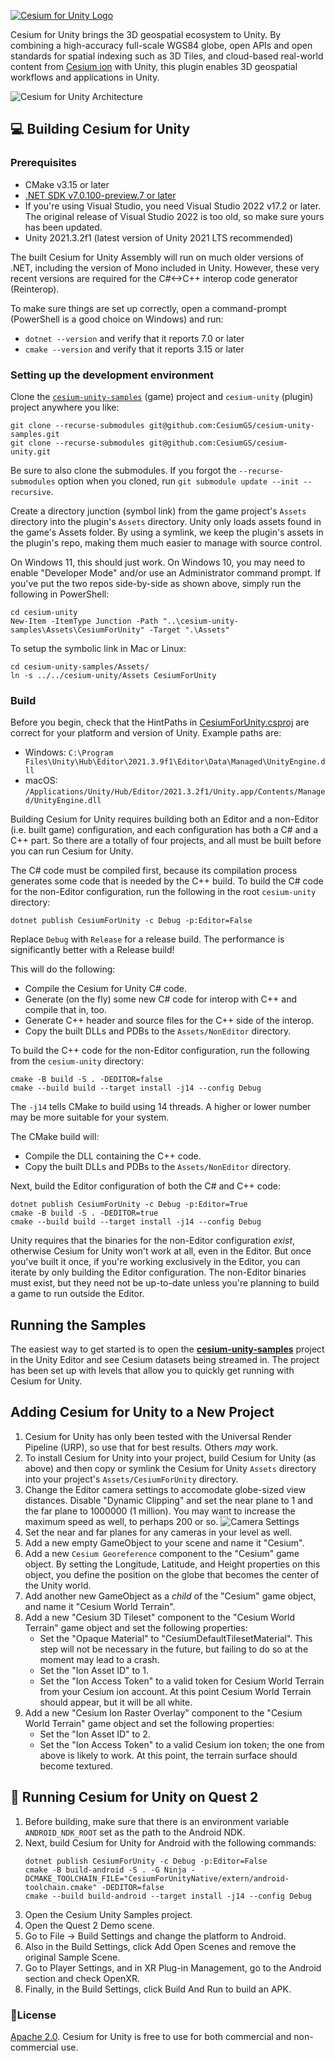 [![Cesium for Unity Logo](Documentation/images/Cesium_for_Unity-Logo-WhiteBGH.jpg)](https://cesium.com/)

Cesium for Unity brings the 3D geospatial ecosystem to Unity. By combining a high-accuracy full-scale WGS84 globe, open APIs and open standards for spatial indexing such as 3D Tiles, and cloud-based real-world content from [Cesium ion](https://cesium.com/cesium-ion) with Unity, this plugin enables 3D geospatial workflows and applications in Unity.

![Cesium for Unity Architecture](Documentation/images/Cesium_for_Unity_Architecture.jpg)

## :computer: Building Cesium for Unity

### Prerequisites

* CMake v3.15 or later
* [.NET SDK v7.0.100-preview.7 or later](https://dotnet.microsoft.com/en-us/download/dotnet/7.0)
* If you're using Visual Studio, you need Visual Studio 2022 v17.2 or later. The original release of Visual Studio 2022 is too old, so make sure yours has been updated.
* Unity 2021.3.2f1 (latest version of Unity 2021 LTS recommended)

The built Cesium for Unity Assembly will run on much older versions of .NET, including the version of Mono included in Unity. However, these very recent versions are required for the C#<->C++ interop code generator (Reinterop).

To make sure things are set up correctly, open a command-prompt (PowerShell is a good choice on Windows) and run:

* `dotnet --version` and verify that it reports 7.0 or later
* `cmake --version` and verify that it reports 3.15 or later

### Setting up the development environment

Clone the [`cesium-unity-samples`](https://github.com/CesiumGS/cesium-unity-samples) (game) project and `cesium-unity` (plugin) project anywhere you like:

```
git clone --recurse-submodules git@github.com:CesiumGS/cesium-unity-samples.git
git clone --recurse-submodules git@github.com:CesiumGS/cesium-unity.git
```

Be sure to also clone the submodules. If you forgot the `--recurse-submodules` option when you cloned, run `git submodule update --init --recursive`.

Create a directory junction (symbol link) from the game project's `Assets` directory into the plugin's `Assets` directory. Unity only loads assets found in the game's Assets folder. By using a symlink, we keep the plugin's assets in the plugin's repo, making them much easier to manage with source control.

On Windows 11, this should just work. On Windows 10, you may need to enable "Developer Mode" and/or use an Administrator command prompt. If you've put the two repos side-by-side as shown above, simply run the following in PowerShell:

```
cd cesium-unity
New-Item -ItemType Junction -Path "..\cesium-unity-samples\Assets\CesiumForUnity" -Target ".\Assets"
```

To setup the symbolic link in Mac or Linux:

```
cd cesium-unity-samples/Assets/
ln -s ../../cesium-unity/Assets CesiumForUnity
```

### Build

Before you begin, check that the HintPaths in [CesiumForUnity.csproj](CesiumForUnity/CesiumForUnity.csproj) are correct for your platform and version of Unity. Example paths are:

* Windows: `C:\Program Files\Unity\Hub\Editor\2021.3.9f1\Editor\Data\Managed\UnityEngine.dll`
* macOS: `/Applications/Unity/Hub/Editor/2021.3.2f1/Unity.app/Contents/Managed/UnityEngine.dll`

Building Cesium for Unity requires building both an Editor and a non-Editor (i.e. built game) configuration, and each configuration has both a C# and a C++ part. So there are a totally of four projects, and all must be built before you can run Cesium for Unity.

The C# code must be compiled first, because its compilation process generates some code that is needed by the C++ build. To build the C# code for the non-Editor configuration, run the following in the root `cesium-unity` directory:

```
dotnet publish CesiumForUnity -c Debug -p:Editor=False
```

Replace `Debug` with `Release` for a release build. The performance is significantly better with a Release build!

This will do the following:

* Compile the Cesium for Unity C# code.
* Generate (on the fly) some new C# code for interop with C++ and compile that in, too.
* Generate C++ header and source files for the C++ side of the interop.
* Copy the built DLLs and PDBs to the `Assets/NonEditor` directory.

To build the C++ code for the non-Editor configuration, run the following from the `cesium-unity` directory:

```
cmake -B build -S . -DEDITOR=false
cmake --build build --target install -j14 --config Debug
```

The `-j14` tells CMake to build using 14 threads. A higher or lower number may be more suitable for your system.

The CMake build will:

* Compile the DLL containing the C++ code.
* Copy the built DLLs and PDBs to the `Assets/NonEditor` directory.

Next, build the Editor configuration of both the C# and C++ code:

```
dotnet publish CesiumForUnity -c Debug -p:Editor=True
cmake -B build -S . -DEDITOR=true
cmake --build build --target install -j14 --config Debug
```

Unity requires that the binaries for the non-Editor configuration _exist_, otherwise Cesium for Unity won't work at all, even in the Editor. But once you've built it once, if you're working exclusively in the Editor, you can iterate by only building the Editor configuration. The non-Editor binaries must exist, but they need not be up-to-date unless you're planning to build a game to run outside the Editor.

## Running the Samples

The easiest way to get started is to open the [**cesium-unity-samples**](https://github.com/CesiumGS/cesium-unity-samples) project in the Unity Editor and see Cesium datasets being streamed in. The project has been set up with levels that allow you to quickly get running with Cesium for Unity.

## Adding Cesium for Unity to a New Project

1. Cesium for Unity has only been tested with the Universal Render Pipeline (URP), so use that for best results. Others _may_ work.
2. To install Cesium for Unity into your project, build Cesium for Unity (as above) and then copy or symlink the Cesium for Unity `Assets` directory into your project's `Assets/CesiumForUnity` directory.
3. Change the Editor camera settings to accomodate globe-sized view distances. Disable "Dynamic Clipping" and set the near plane to 1 and the far plane to 1000000 (1 million). You may want to increase the maximum speed as well, to perhaps 200 or so.
    ![Camera Settings](Documentation/images/CameraSettings.png)
4. Set the near and far planes for any cameras in your level as well.
5. Add a new empty GameObject to your scene and name it "Cesium".
6. Add a new `Cesium Georeference` component to the "Cesium" game object. By setting the Longitude, Latitude, and Height properties on this object, you define the position on the globe that becomes the center of the Unity world.
7. Add another new GameObject as a _child_ of the "Cesium" game object, and name it "Cesium World Terrain".
8. Add a new "Cesium 3D Tileset" component to the "Cesium World Terrain" game object and set the following properties:
    * Set the "Opaque Material" to "CesiumDefaultTilesetMaterial". This step will not be necessary in the future, but failing to do so at the moment may lead to a crash.
    * Set the "Ion Asset ID" to 1.
    * Set the "Ion Access Token" to a valid token for Cesium World Terrain from your Cesium ion account. At this point Cesium World Terrain should appear, but it will be all white.
9. Add a new "Cesium Ion Raster Overlay" component to the "Cesium World Terrain" game object and set the following properties:
    * Set the "Ion Asset ID" to 2.
    * Set the "Ion Access Token" to a valid Cesium ion token; the one from above is likely to work. At this point, the terrain surface should become textured.

## :goggles: Running Cesium for Unity on Quest 2

1. Before building, make sure that there is an environment variable `ANDROID_NDK_ROOT` set as the path to the Android NDK.
2. Next, build Cesium for Unity for Android with the following commands:
    ```
    dotnet publish CesiumForUnity -c Debug -p:Editor=False
    cmake -B build-android -S . -G Ninja -DCMAKE_TOOLCHAIN_FILE="CesiumForUnityNative/extern/android-toolchain.cmake" -DEDITOR=false
    cmake --build build-android --target install -j14 --config Debug
    ```
3. Open the Cesium Unity Samples project.
4. Open the Quest 2 Demo scene.
5. Go to File -> Build Settings and change the platform to Android.
6. Also in the Build Settings, click Add Open Scenes and remove the original Sample Scene.
7. Go to Player Settings, and in XR Plug-in Management, go to the Android section and check OpenXR.
8. Finally, in the Build Settings, click Build And Run to build an APK.

### :green_book:License

[Apache 2.0](http://www.apache.org/licenses/LICENSE-2.0.html). Cesium for Unity is free to use for both commercial and non-commercial use.
